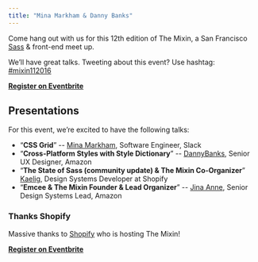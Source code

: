 ```yaml
---
title: "Mina Markham & Danny Banks"
---
```


Come hang out with us for this 12th edition of The Mixin, a San Francisco [Sass][]
& front-end meet up.

[sass]: http://sass-lang.com

We’ll have great talks. Tweeting about this event?
Use hashtag: [#mixin112016][hashtag]

[hashtag]: https://twitter.com/search?q=#mixin112016

**[Register on Eventbrite][tickets]**

## Presentations

For this event, we’re excited to have the following talks:

* “**CSS Grid**” --
  [Mina Markham](https://twitter.com/minamarkham), Software Engineer, Slack
* “**Cross-Platform Styles with Style Dictionary**” --
  [DannyBanks](https://twitter.com/dbanksdesign), Senior UX Designer, Amazon
* “**The State of Sass (community update) & The Mixin Co-Organizer**”
  [Kaelig](https://twitter.com/kaelig), Design Systems Developer at Shopify
* “**Emcee & The Mixin Founder & Lead Organizer**” --
  [Jina Anne](https://twitter.com/jina), Senior Design Systems Lead, Amazon


### Thanks Shopify

Massive thanks to [Shopify](https://www.shopify.com/) who is hosting The Mixin!

**[Register on Eventbrite][tickets]**

[tickets]: http://mixin071118.eventbrite.com/
